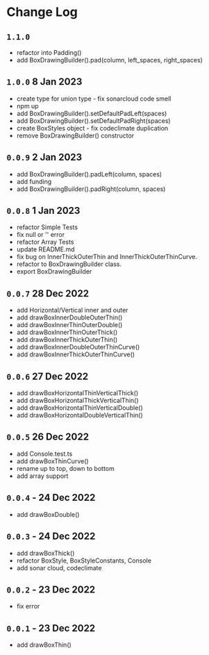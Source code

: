 # Change Log

## `1.1.0`
- refactor into Padding()
- add BoxDrawingBuilder().pad(column, left_spaces, right_spaces)

## `1.0.0` 8 Jan 2023

- create type for union type - fix sonarcloud code smell
- npm up
- add BoxDrawingBuilder().setDefaultPadLeft(spaces)
- add BoxDrawingBuilder().setDefaultPadRight(spaces)
- create BoxStyles object - fix codeclimate duplication
- remove BoxDrawingBuilder() constructor

## `0.0.9` 2 Jan 2023

- add BoxDrawingBuilder().padLeft(column, spaces)
- add funding
- add BoxDrawingBuilder().padRight(column, spaces)

## `0.0.8` 1 Jan 2023

- refactor Simple Tests
- fix null or '' error
- refactor Array Tests
- update README.md
- fix bug on InnerThickOuterThin and InnerThickOuterThinCurve.
- refactor to BoxDrawingBuilder class.
- export BoxDrawingBuilder

## `0.0.7` 28 Dec 2022

- add Horizontal/Vertical inner and outer
- add drawBoxInnerDoubleOuterThin()
- add drawBoxInnerThinOuterDouble()
- add drawBoxInnerThinOuterThick()
- add drawBoxInnerThickOuterThin()
- add drawBoxInnerDoubleOuterThinCurve()
- add drawBoxInnerThickOuterThinCurve()

## `0.0.6` 27 Dec 2022

- add drawBoxHorizontalThinVerticalThick()
- add drawBoxHorizontalThickVerticalThin()
- add drawBoxHorizontalThinVerticalDouble()
- add drawBoxHorizontalDoubleVerticalThin()

## `0.0.5` 26 Dec 2022

- add Console.test.ts
- add drawBoxThinCurve()
- rename up to top, down to bottom
- add array support

## `0.0.4` - 24 Dec 2022

- add drawBoxDouble()

## `0.0.3` - 24 Dec 2022

- add drawBoxThick()
- refactor BoxStyle, BoxStyleConstants, Console
- add sonar cloud, codeclimate

## `0.0.2` - 23 Dec 2022

- fix error

## `0.0.1` - 23 Dec 2022

- add drawBoxThin()
